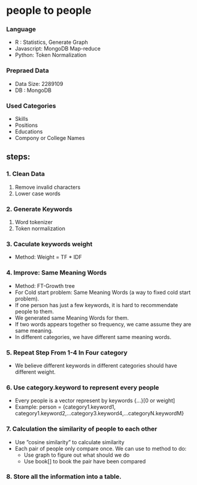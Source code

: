 # people to people

### Language

- R : Statistics, Generate Graph
- Javascript: MongoDB Map-reduce
- Python: Token Normalization

### Prepraed Data

- Data Size: 2289109
- DB : MongoDB

### Used Categories

- Skills
- Positions
- Educations
- Compony or College Names

## steps:

### 1. Clean Data

1. Remove invalid characters
2. Lower case words

### 2. Generate Keywords

1. Word tokenizer
2. Token normalization

### 3. Caculate keywords weight

- Method: Weight = TF * IDF

### 4. Improve: Same Meaning Words 

+ Method: FT-Growth tree
+ For Cold start problem: Same Meaning Words (a way to fixed cold start problem).
+ If one person has just a few keywords, it is hard to recommendate people to them.
+ We generated same Meaning Words for them.
+ If two words appears together so frequency, we came assume they are same meaning.
+ In different categories, we have different same meaning words.

### 5. Repeat Step From 1-4 In Four category

 - We believe different keywords in different categories should have different weight.

### 6. Use category.keyword to represent every people
  - Every people is a vector represent by keywords {...}[0 or weight]
  - Example: person = {category1.keyword1, category1.keyword2,...category3.keyword4,...categoryN.keywordM}

### 7. Calculation the similarity of people to each other
  - Use ”cosine similarity” to calculate similarity
  - Each pair of people only compare once. We can use to method to do:
    + Use graph to figure out what should we do
    + Use book[] to book the pair have been compared

### 8. Store all the information into a table.
